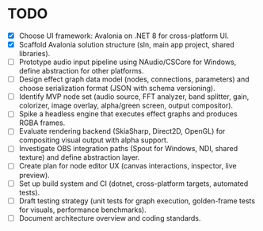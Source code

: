 # TODO

- [x] Choose UI framework: Avalonia on .NET 8 for cross-platform UI.
- [x] Scaffold Avalonia solution structure (sln, main app project, shared libraries).
- [ ] Prototype audio input pipeline using NAudio/CSCore for Windows, define abstraction for other platforms.
- [ ] Design effect graph data model (nodes, connections, parameters) and choose serialization format (JSON with schema versioning).
- [ ] Identify MVP node set (audio source, FFT analyzer, band splitter, gain, colorizer, image overlay, alpha/green screen, output compositor).
- [ ] Spike a headless engine that executes effect graphs and produces RGBA frames.
- [ ] Evaluate rendering backend (SkiaSharp, Direct2D, OpenGL) for compositing visual output with alpha support.
- [ ] Investigate OBS integration paths (Spout for Windows, NDI, shared texture) and define abstraction layer.
- [ ] Create plan for node editor UX (canvas interactions, inspector, live preview).
- [ ] Set up build system and CI (dotnet, cross-platform targets, automated tests).
- [ ] Draft testing strategy (unit tests for graph execution, golden-frame tests for visuals, performance benchmarks).
- [ ] Document architecture overview and coding standards.
